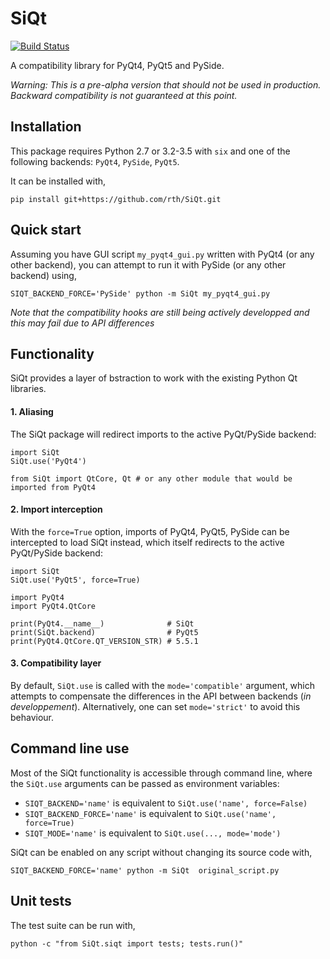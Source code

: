 # SiQt

[![Build Status](https://travis-ci.org/rth/SiQt.svg?branch=master)](https://travis-ci.org/rth/SiQt)


A compatibility library for PyQt4, PyQt5 and PySide.

*Warning: This is a pre-alpha version that should not be used in production. Backward compatibility is not guaranteed at this point.*


## Installation

 This package requires Python 2.7 or 3.2-3.5 with `six` and one of the following backends: `PyQt4`, `PySide`, `PyQt5`.

 It can be installed with, 
    
    pip install git+https://github.com/rth/SiQt.git

## Quick start
 
 Assuming you have GUI script `my_pyqt4_gui.py` written with PyQt4 (or any other backend), you can attempt to run it with PySide (or any other backend) using,

    SIQT_BACKEND_FORCE='PySide' python -m SiQt my_pyqt4_gui.py

*Note that the compatibility hooks are still being actively developped and this may fail due to API differences* 

## Functionality

 SiQt provides a layer of bstraction to work with the existing Python Qt libraries.


#### 1. Aliasing
 
 The SiQt package will redirect imports to the active PyQt/PySide backend:

    import SiQt
    SiQt.use('PyQt4') 

    from SiQt import QtCore, Qt # or any other module that would be imported from PyQt4

#### 2. Import interception

 With the `force=True` option, imports of PyQt4, PyQt5, PySide can be intercepted to load SiQt instead, which itself
redirects to the active PyQt/PySide backend:
  

    import SiQt
    SiQt.use('PyQt5', force=True)

    import PyQt4
    import PyQt4.QtCore

    print(PyQt4.__name__)              # SiQt
    print(SiQt.backend)                # PyQt5
    print(PyQt4.QtCore.QT_VERSION_STR) # 5.5.1


#### 3. Compatibility layer

 By default, `SiQt.use` is called with the `mode='compatible'` argument, which attempts to compensate the differences in the API
 between backends (*in developpement*). Alternatively, one can set `mode='strict'` to avoid this behaviour.

## Command line use
 
 Most of the SiQt functionality is accessible through command line, where the `SiQt.use` arguments can be passed as environment variables:

   - `SIQT_BACKEND='name'` is equivalent to `SiQt.use('name', force=False)`
   - `SIQT_BACKEND_FORCE='name'` is equivalent to `SiQt.use('name', force=True)`
   - `SIQT_MODE='name'` is equivalent to `SiQt.use(..., mode='mode')`


SiQt can be enabled on any script without changing its source code with,

    SIQT_BACKEND_FORCE='name' python -m SiQt  original_script.py

## Unit tests

 The test suite can be run with,
 
    python -c "from SiQt.siqt import tests; tests.run()"

